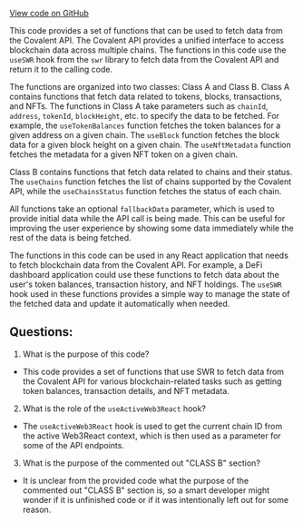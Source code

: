 [View code on GitHub](zoo-labs/zoo/blob/master/core/src/services/covalent/hooks.ts)

This code provides a set of functions that can be used to fetch data from the Covalent API. The Covalent API provides a unified interface to access blockchain data across multiple chains. The functions in this code use the `useSWR` hook from the `swr` library to fetch data from the Covalent API and return it to the calling code.

The functions are organized into two classes: Class A and Class B. Class A contains functions that fetch data related to tokens, blocks, transactions, and NFTs. The functions in Class A take parameters such as `chainId`, `address`, `tokenId`, `blockHeight`, etc. to specify the data to be fetched. For example, the `useTokenBalances` function fetches the token balances for a given address on a given chain. The `useBlock` function fetches the block data for a given block height on a given chain. The `useNftMetadata` function fetches the metadata for a given NFT token on a given chain.

Class B contains functions that fetch data related to chains and their status. The `useChains` function fetches the list of chains supported by the Covalent API, while the `useChainsStatus` function fetches the status of each chain.

All functions take an optional `fallbackData` parameter, which is used to provide initial data while the API call is being made. This can be useful for improving the user experience by showing some data immediately while the rest of the data is being fetched.

The functions in this code can be used in any React application that needs to fetch blockchain data from the Covalent API. For example, a DeFi dashboard application could use these functions to fetch data about the user's token balances, transaction history, and NFT holdings. The `useSWR` hook used in these functions provides a simple way to manage the state of the fetched data and update it automatically when needed.
## Questions: 
 1. What is the purpose of this code?
- This code provides a set of functions that use SWR to fetch data from the Covalent API for various blockchain-related tasks such as getting token balances, transaction details, and NFT metadata.

2. What is the role of the `useActiveWeb3React` hook?
- The `useActiveWeb3React` hook is used to get the current chain ID from the active Web3React context, which is then used as a parameter for some of the API endpoints.

3. What is the purpose of the commented out "CLASS B" section?
- It is unclear from the provided code what the purpose of the commented out "CLASS B" section is, so a smart developer might wonder if it is unfinished code or if it was intentionally left out for some reason.